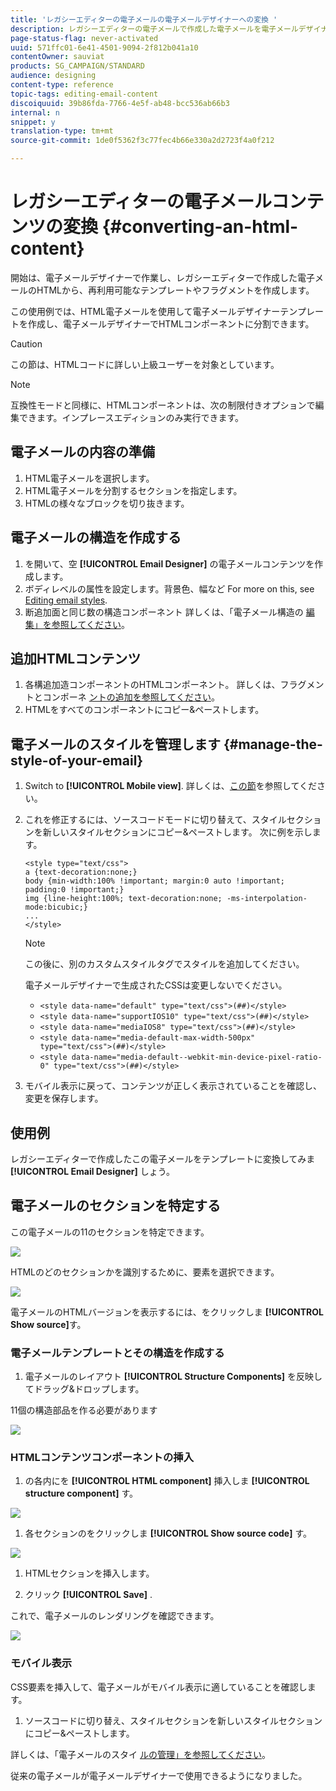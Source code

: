 ```yaml
---
title: 'レガシーエディターの電子メールの電子メールデザイナーへの変換 '
description: レガシーエディターの電子メールで作成した電子メールを電子メールデザイナーに送信する方法を確認します。
page-status-flag: never-activated
uuid: 571ffc01-6e41-4501-9094-2f812b041a10
contentOwner: sauviat
products: SG_CAMPAIGN/STANDARD
audience: designing
content-type: reference
topic-tags: editing-email-content
discoiquuid: 39b86fda-7766-4e5f-ab48-bcc536ab66b3
internal: n
snippet: y
translation-type: tm+mt
source-git-commit: 1de0f5362f3c77fec4b66e330a2d2723f4a0f212

---
```



# レガシーエディターの電子メールコンテンツの変換 {#converting-an-html-content}

開始は、電子メールデザイナーで作業し、レガシーエディターで作成した電子メールのHTMLから、再利用可能なテンプレートやフラグメントを作成します。

この使用例では、HTML電子メールを使用して電子メールデザイナーテンプレートを作成し、電子メールデザイナーでHTMLコンポーネントに分割できます。

>[!CAUTION]
>
>この節は、HTMLコードに詳しい上級ユーザーを対象としています。

>[!NOTE]
>
>互換性モードと同様に、HTMLコンポーネントは、次の制限付きオプションで編集できます。インプレースエディションのみ実行できます。

## 電子メールの内容の準備

1. HTML電子メールを選択します。
1. HTML電子メールを分割するセクションを指定します。
1. HTMLの様々なブロックを切り抜きます。

## 電子メールの構造を作成する

1. を開いて、空 **[!UICONTROL Email Designer]** の電子メールコンテンツを作成します。
1. ボディレベルの属性を設定します。背景色、幅など For more on this, see [Editing email styles](../../designing/using/styles.md).
1. 断追加面と同じ数の構造コンポーネント 詳しくは、「電子メール構造の [編集」を参照してください](../../designing/using/designing-from-scratch.md#defining-the-email-structure)。

## 追加HTMLコンテンツ

1. 各構追加造コンポーネントのHTMLコンポーネント。 詳しくは、フラグメントとコンポーネ [ントの追加を参照してください](../../designing/using/designing-from-scratch.md#defining-the-email-structure)。
1. HTMLをすべてのコンポーネントにコピー&amp;ペーストします。

## 電子メールのスタイルを管理します {#manage-the-style-of-your-email}

1. Switch to **[!UICONTROL Mobile view]**. 詳しくは、[この節](../../designing/using/plain-text-html-modes.md#switching-to-mobile-view)を参照してください。

1. これを修正するには、ソースコードモードに切り替えて、スタイルセクションを新しいスタイルセクションにコピー&amp;ペーストします。 次に例を示します。

   ```
   <style type="text/css">
   a {text-decoration:none;}
   body {min-width:100% !important; margin:0 auto !important; padding:0 !important;}
   img {line-height:100%; text-decoration:none; -ms-interpolation-mode:bicubic;}
   ...
   </style>
   ```

   >[!NOTE]
   >
   >この後に、別のカスタムスタイルタグでスタイルを追加してください。
   >
   >電子メールデザイナーで生成されたCSSは変更しないでください。
   >
   >* `<style data-name="default" type="text/css">(##)</style>`
   >* `<style data-name="supportIOS10" type="text/css">(##)</style>`
   >* `<style data-name="mediaIOS8" type="text/css">(##)</style>`
   >* `<style data-name="media-default-max-width-500px" type="text/css">(##)</style>`
   >* `<style data-name="media-default--webkit-min-device-pixel-ratio-0" type="text/css">(##)</style>`


1. モバイル表示に戻って、コンテンツが正しく表示されていることを確認し、変更を保存します。

## 使用例

レガシーエディターで作成したこの電子メールをテンプレートに変換してみま **[!UICONTROL Email Designer]** しょう。

## 電子メールのセクションを特定する

この電子メールの11のセクションを特定できます。

![](assets/html-dce-view-mail.png)

HTMLのどのセクションかを識別するために、要素を選択できます。

![](assets/breadcrumbs.png)

電子メールのHTMLバージョンを表示するには、をクリックしま **[!UICONTROL Show source]**&#x200B;す。

### 電子メールテンプレートとその構造を作成する

1. 電子メールのレイアウト **[!UICONTROL Structure Components]** を反映してドラッグ&amp;ドロップします。

11個の構造部品を作る必要があります

![](assets/structure-components-migration.png)

### HTMLコンテンツコンポーネントの挿入

1. の各内にを **[!UICONTROL HTML component]** 挿入しま **[!UICONTROL structure component]** す。

![](assets/html-components.png)

1. 各セクションのをクリックしま **[!UICONTROL Show source code]** す。

![](assets/show-source-code.png)

1. HTMLセクションを挿入します。

1. クリック **[!UICONTROL Save]** .

これで、電子メールのレンダリングを確認できます。

![](assets/migrated-email-result.png)

### モバイル表示

CSS要素を挿入して、電子メールがモバイル表示に適していることを確認します。

1. ソースコードに切り替え、スタイルセクションを新しいスタイルセクションにコピー&amp;ペーストします。

詳しくは、「電子メールのスタイ [ルの管理」を参照してください](#manage-the-style-of-your-email)。

従来の電子メールが電子メールデザイナーで使用できるようになりました。